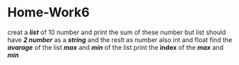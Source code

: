 # Home-Work6
creat a ***list*** of 10 number and print the sum  of these number but list should have ***2 number*** as a ***string*** and the reslt as number also int and float 
find the ***avarage*** of the list 
***max*** and ***min*** of the list 
print the **index** of the ***max*** and ***min***

 
